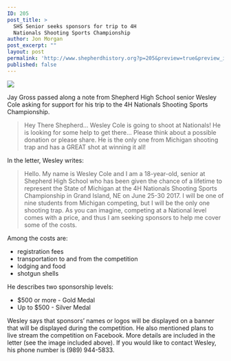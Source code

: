 ```yaml
---
ID: 205
post_title: >
  SHS Senior seeks sponsors for trip to 4H
  Nationals Shooting Sports Championship
author: Jon Morgan
post_excerpt: ""
layout: post
permalink: 'http://www.shepherdhistory.org?p=205&preview=true&preview_id=205'
published: false
---
```

<img class="wp-image-206" src="http://www.shepherdhistory.org/wp-content/uploads/2017/01/word-image.jpg" />

Jay Gross passed along a note from Shepherd High School senior Wesley Cole asking for support for his trip to the 4H Nationals Shooting Sports Championship.
<blockquote>Hey There Shepherd…
Wesley Cole is going to shoot at Nationals!
He is looking for some help to get there…
Please think about a possible donation or please share.
He is the only one from Michigan shooting trap and has a GREAT shot at winning it all!</blockquote>
In the letter, Wesley writes:
<blockquote>Hello. My name is Wesley Cole and I am a 18-year-old, senior at Shepherd High School who has been given the chance of a lifetime to represent the State of Michigan at the 4H Nationals Shooting Sports Championship in Grand Island, NE on June 25-30 2017. I will be one of nine students from Michigan competing, but I will be the only one shooting trap. As you can imagine, competing at a National level comes with a price, and thus I am seeking sponsors to help me cover some of the costs.</blockquote>
Among the costs are:
<ul>
 	<li>registration fees</li>
 	<li>transportation to and from the competition</li>
 	<li>lodging and food</li>
 	<li>shotgun shells</li>
</ul>
He describes two sponsorship levels:
<ul>
 	<li>$500 or more - Gold Medal</li>
 	<li>Up to $500 - Silver Medal</li>
</ul>
Wesley says that sponsors’ names or logos will be displayed on a banner that will be displayed during the competition. He also mentioned plans to live stream the competition on Facebook.
More details are included in the letter (see the image included above). If you would like to contact Wesley, his phone number is (989) 944-5833.